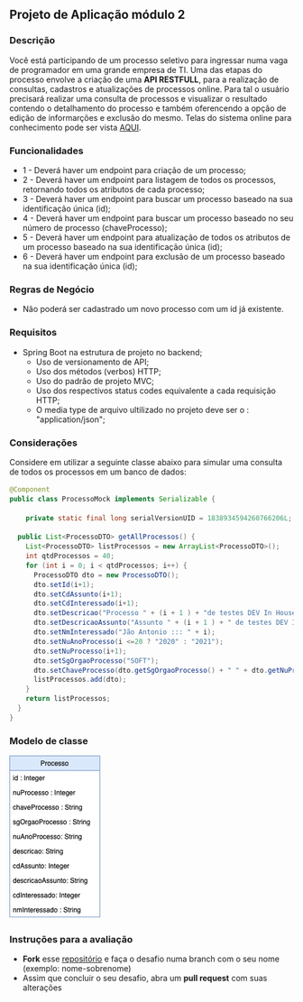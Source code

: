 ## Projeto de Aplicação módulo 2 

### Descrição

Você está participando de um processo seletivo para ingressar numa vaga de programador em uma grande empresa de TI. Uma das etapas do processo envolve a criação de uma **API RESTFULL**, para a realização de consultas, cadastros e atualizações de processos online. Para tal o usuário precisará realizar uma consulta de processos e visualizar o resultado contendo o detalhamento do processo e também oferencendo a opção de edição de informarções e exclusão do mesmo. Telas do sistema online para conhecimento pode ser vista [AQUI](https://www.figma.com/proto/BTa9Vpz4S1XUscURxANvFH5Z/DESAFIO?node-id=19%3A70&scaling=scale-down&redirected=1).

### Funcionalidades

* 1 - Deverá haver um endpoint para criação de um processo;
* 2 - Deverá haver um endpoint para listagem de todos os processos, retornando todos os atributos de cada  processo;
* 3 - Deverá haver um endpoint para buscar um processo baseado na sua identificação única (id);
* 4 - Deverá haver um endpoint para buscar um processo baseado no seu número de processo (chaveProcesso);
* 5 - Deverá haver um endpoint para atualização de todos os atributos de um processo baseado na sua identificação única (id);
* 6 - Deverá haver um endpoint para exclusão de um processo baseado na sua identificação única (id);     

### Regras de Negócio 

* Não poderá ser cadastrado um novo processo com um id já existente.

### Requisitos

* Spring Boot na estrutura de projeto no backend;
  * Uso de versionamento de API;
  * Uso dos métodos (verbos) HTTP;
  * Uso do padrão de projeto MVC;
  * Uso dos respectivos status codes equivalente a cada requisição HTTP;
  * O media type de arquivo ultilizado no projeto deve ser o : "application/json";

### Considerações

Considere em utilizar a seguinte classe abaixo para simular uma consulta de todos os processos em um banco de dados:

```java
@Component
public class ProcessoMock implements Serializable {

	private static final long serialVersionUID = 1838934594260766206L;

  public List<ProcessoDTO> getAllProcessos() {
    List<ProcessoDTO> listProcessos = new ArrayList<ProcessoDTO>();
    int qtdProcessos = 40;
    for (int i = 0; i < qtdProcessos; i++) {
      ProcessoDTO dto = new ProcessoDTO();
      dto.setId(i+1);
      dto.setCdAssunto(i+1);
      dto.setCdInteressado(i+1);
      dto.setDescricao("Processo " + (i + 1 ) + "de testes DEV In House ");
      dto.setDescricaoAssunto("Assunto " + (i + 1 ) + " de testes DEV In House ");
      dto.setNmInteressado("Jão Antonio ::: " + i);
      dto.setNuAnoProcesso(i <=20 ? "2020" : "2021");
      dto.setNuProcesso(i+1);
      dto.setSgOrgaoProcesso("SOFT");
      dto.setChaveProcesso(dto.getSgOrgaoProcesso() + " " + dto.getNuProcesso() + "/" + dto.getNuAnoProcesso());
      listProcessos.add(dto);
    }
    return listProcessos;
  }
}
```

### Modelo de classe


![](./class.png)

 ### Instruções para a avaliação

- **Fork** esse [repositório](https://github.com/jeffersonoh/devinhouse-avaliacao-modulo-2) e faça o desafio numa branch com o seu nome (exemplo: nome-sobrenome)
- Assim que concluir o seu desafio, abra um **pull request** com suas alterações

